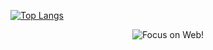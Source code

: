 [![Top Langs](https://github-readme-stats.vercel.app/api/top-langs/?username=LemomZhang&layout=compact)](https://github.com/anuraghazra/github-readme-stats)
<div align="center">
  <img src="https://cdn2.scratch.mit.edu/get_image/gallery/27436500_200x130.png" alt="Focus on Web!">
</div>
